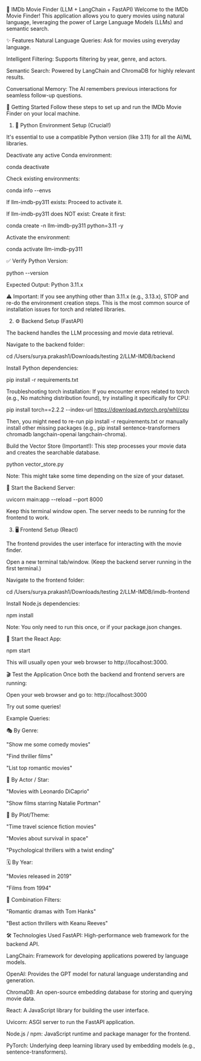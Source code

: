 🎥 IMDb Movie Finder (LLM + LangChain + FastAPI)
Welcome to the IMDb Movie Finder! This application allows you to query movies using natural language, leveraging the power of Large Language Models (LLMs) and semantic search.

✨ Features
Natural Language Queries: Ask for movies using everyday language.

Intelligent Filtering: Supports filtering by year, genre, and actors.

Semantic Search: Powered by LangChain and ChromaDB for highly relevant results.

Conversational Memory: The AI remembers previous interactions for seamless follow-up questions.

🚀 Getting Started
Follow these steps to set up and run the IMDb Movie Finder on your local machine.

1. 🐍 Python Environment Setup (Crucial!)

It's essential to use a compatible Python version (like 3.11) for all the AI/ML libraries.

Deactivate any active Conda environment:

<!-- conda deactivate -->
conda deactivate

Check existing environments:

<!-- conda info --envs -->
conda info --envs

If llm-imdb-py311 exists: Proceed to activate it.

If llm-imdb-py311 does NOT exist: Create it first:

<!-- conda create -n llm-imdb-py311 python=3.11 -y -->
conda create -n llm-imdb-py311 python=3.11 -y

Activate the environment:

<!-- conda activate llm-imdb-py311 -->
conda activate llm-imdb-py311

✅ Verify Python Version:

<!-- python --version -->
python --version

Expected Output: Python 3.11.x

⚠️ Important: If you see anything other than 3.11.x (e.g., 3.13.x), STOP and re-do the environment creation steps. This is the most common source of installation issues for torch and related libraries.

2. ⚙️ Backend Setup (FastAPI)

The backend handles the LLM processing and movie data retrieval.

Navigate to the backend folder:

<!-- cd /Users/surya.prakash1/Downloads/testing 2/LLM-IMDB/backend -->
cd /Users/surya.prakash1/Downloads/testing 2/LLM-IMDB/backend

Install Python dependencies:

<!-- pip install -r requirements.txt -->
pip install -r requirements.txt

Troubleshooting torch installation: If you encounter errors related to torch (e.g., No matching distribution found), try installing it specifically for CPU:

<!-- pip install torch==2.2.2 --index-url https://download.pytorch.org/whl/cpu -->
pip install torch==2.2.2 --index-url https://download.pytorch.org/whl/cpu

Then, you might need to re-run pip install -r requirements.txt or manually install other missing packages (e.g., pip install sentence-transformers chromadb langchain-openai langchain-chroma).

Build the Vector Store (Important!):
This step processes your movie data and creates the searchable database.

<!-- python vector_store.py -->
python vector_store.py

Note: This might take some time depending on the size of your dataset.

🚀 Start the Backend Server:

<!-- uvicorn main:app --reload --port 8000 -->
uvicorn main:app --reload --port 8000

Keep this terminal window open. The server needs to be running for the frontend to work.

3. 🖥️ Frontend Setup (React)

The frontend provides the user interface for interacting with the movie finder.

Open a new terminal tab/window.
(Keep the backend server running in the first terminal.)

Navigate to the frontend folder:

<!-- cd /Users/surya.prakash1/Downloads/testing 2/LLM-IMDB/imdb-frontend -->
cd /Users/surya.prakash1/Downloads/testing 2/LLM-IMDB/imdb-frontend

Install Node.js dependencies:

<!-- npm install -->
npm install

Note: You only need to run this once, or if your package.json changes.

🚀 Start the React App:

<!-- npm start -->
npm start

This will usually open your web browser to http://localhost:3000.

🎬 Test the Application
Once both the backend and frontend servers are running:

Open your web browser and go to: http://localhost:3000

Try out some queries!

Example Queries:

🎭 By Genre:

"Show me some comedy movies"

"Find thriller films"

"List top romantic movies"

👤 By Actor / Star:

"Movies with Leonardo DiCaprio"

"Show films starring Natalie Portman"

🧠 By Plot/Theme:

"Time travel science fiction movies"

"Movies about survival in space"

"Psychological thrillers with a twist ending"

🗓️ By Year:

"Movies released in 2019"

"Films from 1994"

🔁 Combination Filters:

"Romantic dramas with Tom Hanks"

"Best action thrillers with Keanu Reeves"

🛠️ Technologies Used
FastAPI: High-performance web framework for the backend API.

LangChain: Framework for developing applications powered by language models.

OpenAI: Provides the GPT model for natural language understanding and generation.

ChromaDB: An open-source embedding database for storing and querying movie data.

React: A JavaScript library for building the user interface.

Uvicorn: ASGI server to run the FastAPI application.

Node.js / npm: JavaScript runtime and package manager for the frontend.

PyTorch: Underlying deep learning library used by embedding models (e.g., sentence-transformers).
